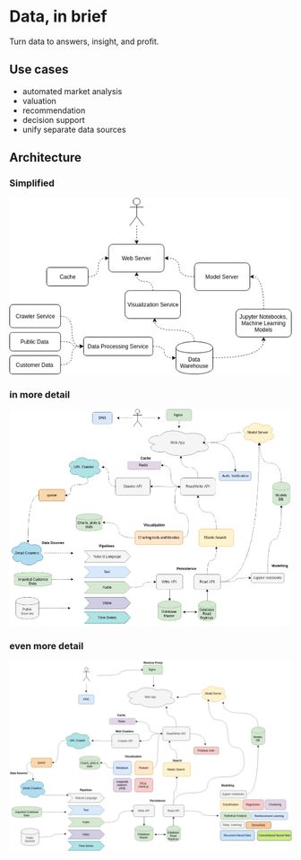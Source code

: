 # Data, in brief
Turn data to answers, insight, and profit. 

## Use cases
+ automated market analysis
+ valuation
+ recommendation
+ decision support 
+ unify separate data sources

## Architecture
### Simplified 

![](img/simple.jpg)

### in more detail

![](img/brief.jpg)

### even more detail

![](img/detail.jpg)


